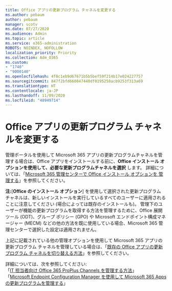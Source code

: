 ```yaml
---
title: Office アプリの更新プログラム チャネルを変更する
ms.author: pebaum
author: pebaum
manager: scotv
ms.date: 07/27/2020
ms.audience: Admin
ms.topic: article
ms.service: o365-administration
ROBOTS: NOINDEX, NOFOLLOW
localization_priority: Priority
ms.collection: Adm_O365
ms.custom:
- "1740"
- "9000140"
ms.openlocfilehash: 4f8c1eb9d67671b5b5bef59f214b17e024227757
ms.sourcegitcommit: 847f2bfd660847440df0195258acb9253f313a69
ms.translationtype: HT
ms.contentlocale: ja-JP
ms.lasthandoff: 11/09/2020
ms.locfileid: "48949714"
---
```

# <a name="change-update-channels-for-office-apps"></a>Office アプリの更新プログラム チャネルを変更する

管理ポータルを使用して Microsoft 365 アプリの更新プログラムチャネルを管理する場合は、Office アプリをインストールする前に、**Office インストール オプションを使用して、必要な更新プログラムチャネルを選択** します。 詳細については、「[Microsoft 365 管理センターで Office インストール オプションを 管理する](https://docs.microsoft.com/deployoffice/manage-software-download-settings-office-365)」を参照してください。

**注:**[**Office のインストール オプション**] を使用して選択された更新プログラム チャネルは、新しいインストールを実行しているすべてのユーザーに適用されることに注意してください (場合によっては既存のインストールも)。 管理下のユーザーが機能の更新プログラムを取得する方法を管理するために、Office 展開ツール (ODT)、グループ ポリシー (GPO) や Microsoft エンドポイント構成マネージャー (MECM) などの他の方法を既に使用している場合、Microsoft 365 管理センターで選択した設定は適用されません。

上記に記載されている他の管理オプションを使用して Microsoft 365 アプリの更新プログラム チャネルを管理している場合は、「[既存の Office アプリの更新プログラム チャネルを切り替える方法](https://support.microsoft.com/help/3185078/how-to-switch-from-semi-annual-channel-to-monthly-channel)」を参照してください。

詳細については、次を参照してください:  
「[IT 担当者向け Office 365 ProPlus Channels を管理する方法](https://techcommunity.microsoft.com/t5/office-365-blog/how-to-manage-office-365-proplus-channels-for-it-pros/ba-p/795813)」  
「[Microsoft Endpoint Configuration Manager を使用して Microsoft 365 Apps の更新プログラムを管理する](https://docs.microsoft.com/deployoffice/manage-microsoft-365-apps-updates-configuration-manager)」